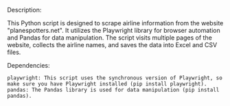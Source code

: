 Description:

This Python script is designed to scrape airline information from the website "planespotters.net". 
It utilizes the Playwright library for browser automation and Pandas for data manipulation. 
The script visits multiple pages of the website, collects the airline names, and saves the data into Excel and CSV files.

Dependencies:

    playwright: This script uses the synchronous version of Playwright, so make sure you have Playwright installed (pip install playwright).
    pandas: The Pandas library is used for data manipulation (pip install pandas).
